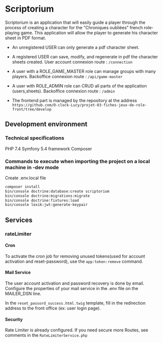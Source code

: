 # Scriptorium

Scriptorium is an application that will easily guide a player through the process of creating a character for the "Chroniques oubliées" french role-playing game. This application will allow the player to generate his character sheet in PDF format.

- An unregistered USER can only generate a pdf character sheet.

- A registered USER can save, modify, and regenerate in pdf the character sheets created.
  User account connexion route : `/connection`

- A user with a ROLE_GAME_MASTER role can manage groups with many players.
  Backoffice connexion route : `/api/game-master`

- A user with ROLE_ADMIN role can CRUD all parts of the application (users,sheets).
  Backoffice connexion route : `/admin`

- The frontend part is managed by the repository at the address `https://github.com/O-clock-Lucy/projet-03-fiches-jeux-de-role-front/tree/develop`

## Development environment

### Technical specifications

PHP 7.4
Symfony 5.4 framework
Composer

### Commands to execute when importing the project on a local machine in -dev mode

Create .env.local file

```bash
composer install
bin/console doctrine:database:create scriptorium
bin/console doctrine:migrations:migrate
bin/console doctrine:fixtures:load
bin/console lexik:jwt:generate-keypair
```

## Services

### rateLimiter


#### Cron

To activate the cron job for removing unused tokens(used for account activation and reset-password), use the `app:token:remove` command.

#### Mail Service

The user account activation and password recovery is done by email. Configure the properties of your mail service in the .env file on the MAILER_DSN line.

In the `reset_passord_success.html.twig` template, fill in the redirection address to the front office (ex: user login page).

#### Security

Rate Limiter is already configured. If you need secure more Routes, see comments in the `RateLimiterService.php`
